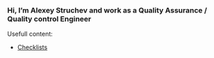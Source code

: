 ### Hi, I’m Alexey Struchev and work as a Quality Assurance / Quality control Engineer
Usefull content:
- [Checklists](https://github.com/AlexeyStruchev/checklists.git)
